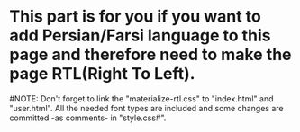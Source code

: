 # This part is for you if you want to add Persian/Farsi language to this page and therefore need to make the page RTL(Right To Left).
#NOTE: Don't forget to link the "materialize-rtl.css" to "index.html" and "user.html".
All the needed font types are included and some changes are committed -as comments- in "style.css#".
